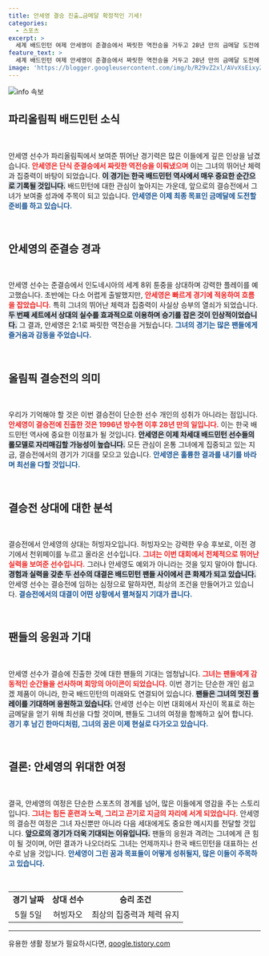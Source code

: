 ```yaml
---
title: 안세영 결승 진출…금메달 확정적인 기세!
categories:
  - 스포츠
excerpt: >
  세계 배드민턴 여제 안세영이 준결승에서 짜릿한 역전승을 거두고 28년 만의 금메달 도전에 나섭니다! 결승전 상대는 강력한 우승 후보 허빙자오. 과연 안세영은 승리의 낭만을 만끽할 수 있을까요?
feature_text: >
  세계 배드민턴 여제 안세영이 준결승에서 짜릿한 역전승을 거두고 28년 만의 금메달 도전에 나섭니다! 결승전 상대는 강력한 우승 후보 허빙자오. 과연 안세영은 승리의 낭만을 만끽할 수 있을까요?
image: 'https://blogger.googleusercontent.com/img/b/R29vZ2xl/AVvXsEixyZcFfHzMRdzZMjFBmAUKJYCLCGyLL1o632UiGVXcaFdKo_bkvkuCioo0uUKlGfBVcT3P84aROyZIXSBEx3Aw5nCQ3pTgDom1WDC4m8eifvWiAmWEEVb4x6G_l8C0QH225ldMjyaFvpxGEBGNO37VmDTDMHGhJPq73UglMfDca1-0aw/s1600/blogspot.png'
---
```


<p><img src="https://blogger.googleusercontent.com/img/b/R29vZ2xl/AVvXsEixyZcFfHzMRdzZMjFBmAUKJYCLCGyLL1o632UiGVXcaFdKo_bkvkuCioo0uUKlGfBVcT3P84aROyZIXSBEx3Aw5nCQ3pTgDom1WDC4m8eifvWiAmWEEVb4x6G_l8C0QH225ldMjyaFvpxGEBGNO37VmDTDMHGhJPq73UglMfDca1-0aw/s1600/blogspot.png" alt="info 속보" /></p>

<h2 data-ke-size="size26">파리올림픽 배드민턴 소식</h2>

<p data-ke-size="size16">&nbsp;</p>

<p>안세영 선수가 파리올림픽에서 보여준 뛰어난 경기력은 많은 이들에게 깊은 인상을 남겼습니다. <b><span style="color: #ee2323;">안세영은 단식 준결승에서 짜릿한 역전승을 이뤄냈으며</span></b> 이는 그녀의 뛰어난 체력과 집중력이 바탕이 되었습니다. <b><span style="background-color: #21538527;">이 경기는 한국 배드민턴 역사에서 매우 중요한 순간으로 기록될 것입니다.</span></b> 배드민턴에 대한 관심이 높아지는 가운데, 앞으로의 결승전에서 그녀가 보여줄 성과에 주목이 되고 있습니다. <b><span style="color: #1a5490;">안세영은 이제 최종 목표인 금메달에 도전할 준비를 하고 있습니다.</span></b> </p>

<p data-ke-size="size16">&nbsp;</p>

<h2 data-ke-size="size26">안세영의 준결승 경과</h2>

<p data-ke-size="size16">&nbsp;</p>

<p>안세영 선수는 준결승에서 인도네시아의 세계 8위 툰중을 상대하며 강력한 플레이를 예고했습니다. 초반에는 다소 어렵게 출발했지만, <b><span style="color: #ee2323;">안세영은 빠르게 경기에 적응하여 흐름을 잡았습니다.</span></b> 특히 그녀의 뛰어난 체력과 집중력이 사실상 승부의 열쇠가 되었습니다. <b><span style="background-color: #21538527;">두 번째 세트에서 상대의 실수를 효과적으로 이용하며 승기를 잡은 것이 인상적이었습니다.</span></b> 그 결과, 안세영은 2:1로 짜릿한 역전승을 거뒀습니다. <b><span style="color: #1a5490;">그녀의 경기는 많은 팬들에게 즐거움과 감동을 주었습니다.</span></b></p>

<p data-ke-size="size16">&nbsp;</p>

<h2 data-ke-size="size26">올림픽 결승전의 의미</h2>

<p data-ke-size="size16">&nbsp;</p>

<p>우리가 기억해야 할 것은 이번 결승전이 단순한 선수 개인의 성취가 아니라는 점입니다. <b><span style="color: #ee2323;">안세영이 결승전에 진출한 것은 1996년 방수현 이후 28년 만의 일입니다.</span></b> 이는 한국 배드민턴 역사에 중요한 이정표가 될 것입니다. <b><span style="background-color: #21538527;">안세영은 이제 차세대 배드민턴 선수들의 롤모델로 자리매김할 가능성이 높습니다.</span></b> 모든 관심이 온통 그녀에게 집중되고 있는 지금, 결승전에서의 경기가 기대를 모으고 있습니다. <b><span style="color: #1a5490;">안세영은 훌륭한 결과를 내기를 바라며 최선을 다할 것입니다.</span></b></p>

<p data-ke-size="size16">&nbsp;</p>

<h2 data-ke-size="size26">결승전 상대에 대한 분석</h2>

<p data-ke-size="size16">&nbsp;</p>

<p>결승전에서 안세영의 상대는 허빙자오입니다. 허빙자오는 강력한 우승 후보로, 이전 경기에서 천위페이를 누르고 올라온 선수입니다. <b><span style="color: #ee2323;">그녀는 이번 대회에서 전체적으로 뛰어난 실력을 보여준 선수입니다.</span></b> 그러나 안세영도 예외가 아니라는 것을 잊지 말아야 합니다. <b><span style="background-color: #21538527;">경험과 실력을 갖춘 두 선수의 대결은 배드민턴 팬들 사이에서 큰 화제가 되고 있습니다.</span></b> 안세영 선수는 결승전에 임하는 심정으로 말하자면, 최상의 조건을 만들어가고 있습니다. <b><span style="color: #1a5490;">결승전에서의 대결이 어떤 상황에서 펼쳐질지 기대가 큽니다.</span></b></p>

<p data-ke-size="size16">&nbsp;</p>

<h2 data-ke-size="size26">팬들의 응원과 기대</h2>

<p data-ke-size="size16">&nbsp;</p>

<p>안세영 선수가 결승에 진출한 것에 대한 팬들의 기대는 엄청납니다. <b><span style="color: #ee2323;">그녀는 팬들에게 감동적인 순간들을 선사하며 희망의 아이콘이 되었습니다.</span></b> 이번 경기는 단순한 개인 쉽고겠 제품이 아니라, 한국 배드민턴의 미래와도 연결되어 있습니다. <b><span style="background-color: #21538527;">팬들은 그녀의 멋진 플레이를 기대하며 응원하고 있습니다.</span></b> 안세영 선수는 이번 대회에서 자신이 목표로 하는 금메달을 얻기 위해 최선을 다할 것이며, 팬들도 그녀의 여정을 함께하고 싶어 합니다. <b><span style="color: #1a5490;">경기 후 남긴 한마디처럼, 그녀의 꿈은 이제 현실로 다가오고 있습니다.</span></b></p>

<p data-ke-size="size16">&nbsp;</p>

<h2 data-ke-size="size26">결론: 안세영의 위대한 여정</h2>

<p data-ke-size="size16">&nbsp;</p>

<p>결국, 안세영의 여정은 단순한 스포츠의 경계를 넘어, 많은 이들에게 영감을 주는 스토리입니다. <b><span style="color: #ee2323;">그녀는 힘든 훈련과 노력, 그리고 끈기로 지금의 자리에 서게 되었습니다.</span></b> 안세영의 결승전 여정은 그녀 자신뿐만 아니라 다음 세대에게도 중요한 메시지를 전달할 것입니다. <b><span style="background-color: #21538527;">앞으로의 경기가 더욱 기대되는 이유입니다.</span></b> 팬들의 응원과 격려는 그녀에게 큰 힘이 될 것이며, 어떤 결과가 나오더라도 그녀는 언제까지나 한국 배드민턴을 대표하는 선수로 남을 것입니다. <b><span style="color: #1a5490;">안세영이 그린 꿈과 목표들이 어떻게 성취될지, 많은 이들이 주목하고 있습니다.</span></b></p>

<p data-ke-size="size16">&nbsp;</p>

<table>
  <tr>
    <td style="text-align: center; height: 17px;"><b>경기 날짜</b></td>
    <td style="text-align: center; height: 17px;"><b>상대 선수</b></td>
    <td style="text-align: center; height: 17px;"><b>승리 조건</b></td>
  </tr>
  <tr>
    <td style="text-align: center; height: 17px;">5월 5일</td>
    <td style="text-align: center; height: 17px;">허빙자오</td>
    <td style="text-align: center; height: 17px;">최상의 집중력과 체력 유지</td>
  </tr>
</table>

<hr/>
유용한 생활 정보가 필요하시다면, <a href="https://qoogle.tistory.com" rel="dofollow">qoogle.tistory.com</a>



